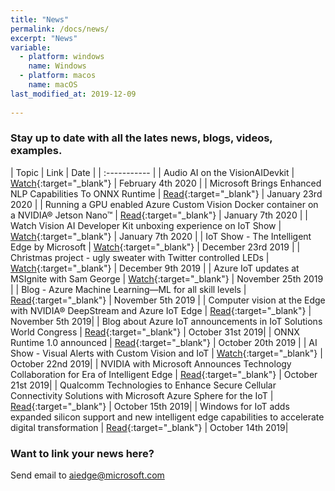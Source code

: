 ```yaml
---
title: "News"
permalink: /docs/news/
excerpt: "News"
variable:
  - platform: windows
    name: Windows
  - platform: macos
    name: macOS
last_modified_at: 2019-12-09
       
---
```


### Stay up to date with all the lates news, blogs, videos, examples.

| Topic | Link | Date |
| :----------- |
| Audio AI on the VisionAIDevkit | [Watch](https://techcommunity.microsoft.com/t5/iot-devices/audio-ai-on-the-visionaidevkit/m-p/1150856){:target="_blank"} | February 4th 2020 |
| Microsoft Brings Enhanced NLP Capabilities To ONNX Runtime | [Read](https://www.forbes.com/sites/janakirammsv/2020/01/23/microsoft-brings-enhanced-nlp-capabilities-to-onnx-runtime/#2dda9218a353){:target="_blank"} | January 23rd 2020 |
| Running a GPU enabled Azure Custom Vision Docker container on a NVIDIA® Jetson Nano™ | [Read](https://medium.com/microsoftazure/running-a-gpu-enabled-azure-custom-vision-docker-container-on-a-nvidia-jetson-nano-db8747b00b4f){:target="_blank"} | January 7th 2020 |
| Watch Vision AI Developer Kit unboxing experience on IoT Show | [Watch](https://channel9.msdn.com/Shows/Internet-of-Things-Show/Unboxing-the-Vision-AI-DevKit){:target="_blank"} | January 7th 2020 |
| IoT Show - The Intelligent Edge by Microsoft | [Watch](https://channel9.msdn.com/Shows/Internet-of-Things-Show/The-Intelligent-Edge-by-Microsoft){:target="_blank"} | December 23rd 2019 |
| Christmas project - ugly sweater with Twitter controlled LEDs | [Watch](https://microsoft.github.io/ai-at-edge/docs/uglysweater/){:target="_blank"} | December 9th 2019 |
| Azure IoT updates at MSIgnite with Sam George | [Watch](https://channel9.msdn.com/Shows/Internet-of-Things-Show/Azure-IoT-updates-at-MSIgnite-with-Sam-George){:target="_blank"} | November 25th 2019 |
| Blog - Azure Machine Learning—ML for all skill levels | [Read](https://azure.microsoft.com/en-us/blog/azure-machine-learning-ml-for-all-skill-levels/){:target="_blank"} | November 5th 2019 |
| Computer vision at the Edge with NVIDIA® DeepStream and Azure IoT Edge | [Read](https://techcommunity.microsoft.com/t5/Internet-of-Things/Computer-vision-at-the-Edge-with-NVIDIA-DeepStream-and-Azure-IoT/ba-p/984607){:target="_blank"} | November 5th 2019|
| Blog about Azure IoT announcements in IoT Solutions World Congress | [Read](https://blogs.microsoft.com/blog/2019/10/28/unlocking-opportunities-in-the-next-frontier-of-iot/){:target="_blank"} | October 31st 2019|
| ONNX Runtime 1.0 announced | [Read](https://cloudblogs.microsoft.com/opensource/2019/10/30/announcing-onnx-runtime-1-0/){:target="_blank"} | October 20th 2019 |
| AI Show - Visual Alerts with Custom Vision and IoT | [Watch](https://channel9.msdn.com/Shows/AI-Show/Visual-Alerts-with-Custom-Vision-and-IoT){:target="_blank"} | October 22nd 2019|
| NVIDIA with Microsoft Announces Technology Collaboration for Era of Intelligent Edge | [Read](https://nvidianews.nvidia.com/news/nvidia-with-microsoft-announces-technology-collaboration-for-era-of-intelligent-edge){:target="_blank"} | October 21st 2019|
| Qualcomm Technologies to Enhance Secure Cellular Connectivity Solutions with Microsoft Azure Sphere for the IoT | [Read](https://www.qualcomm.com/news/releases/2019/10/15/qualcomm-technologies-enhance-secure-cellular-connectivity-solutions){:target="_blank"} | October 15th 2019|
| Windows for IoT adds expanded silicon support and new intelligent edge capabilities to accelerate digital transformation | [Read](https://blogs.windows.com/windowsexperience/2019/10/14/windows-for-iot-adds-expanded-silicon-support-and-new-intelligent-edge-capabilities-to-accelerate-digital-transformation/#Joj4FGIuuAITUSBk.97){:target="_blank"} | October 14th 2019|

### Want to link your news here?

Send email to [aiedge@microsoft.com](mailto:aiedge@microsoft.com)
